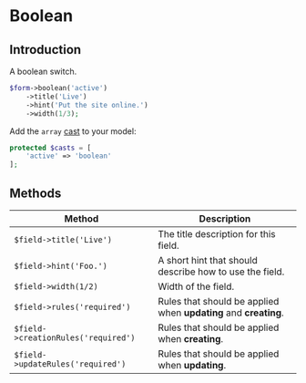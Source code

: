 # Boolean

## Introduction

A boolean switch.

```php
$form->boolean('active')
    ->title('Live')
    ->hint('Put the site online.')
    ->width(1/3);
```

Add the `array`
[cast](https://laravel.com/docs/5.2/eloquent-mutators#attribute-casting) to your
model:

```php
protected $casts = [
    'active' => 'boolean'
];
```

## Methods

| Method                              | Description                                                      |
| ----------------------------------- | ---------------------------------------------------------------- |
| `$field->title('Live')`             | The title description for this field.                            |
| `$field->hint('Foo.')`              | A short hint that should describe how to use the field.          |
| `$field->width(1/2)`                | Width of the field.                                              |
| `$field->rules('required')`         | Rules that should be applied when **updating** and **creating**. |
| `$field->creationRules('required')` | Rules that should be applied when **creating**.                  |
| `$field->updateRules('required')`   | Rules that should be applied when **updating**.                  |
